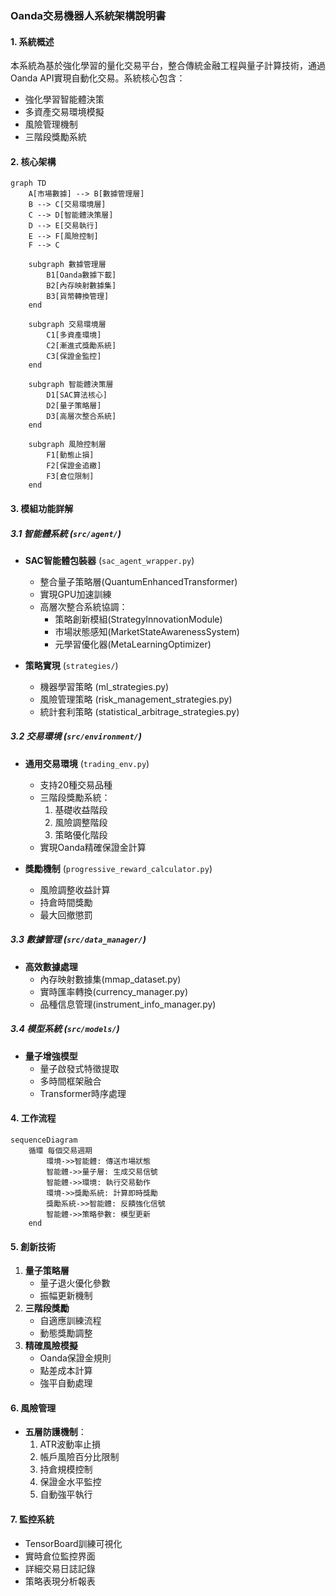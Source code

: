 ### Oanda交易機器人系統架構說明書

#### 1. 系統概述
本系統為基於強化學習的量化交易平台，整合傳統金融工程與量子計算技術，通過Oanda API實現自動化交易。系統核心包含：
- 強化學習智能體決策
- 多資產交易環境模擬
- 風險管理機制
- 三階段獎勵系統

#### 2. 核心架構
```mermaid
graph TD
    A[市場數據] --> B[數據管理層]
    B --> C[交易環境層]
    C --> D[智能體決策層]
    D --> E[交易執行]
    E --> F[風險控制]
    F --> C

    subgraph 數據管理層
        B1[Oanda數據下載]
        B2[內存映射數據集]
        B3[貨幣轉換管理]
    end

    subgraph 交易環境層
        C1[多資產環境]
        C2[漸進式獎勵系統]
        C3[保證金監控]
    end

    subgraph 智能體決策層
        D1[SAC算法核心]
        D2[量子策略層]
        D3[高層次整合系統]
    end

    subgraph 風險控制層
        F1[動態止損]
        F2[保證金追繳]
        F3[倉位限制]
    end
```

#### 3. 模組功能詳解

##### 3.1 智能體系統 (`src/agent/`)
- **SAC智能體包裝器** (`sac_agent_wrapper.py`)
  - 整合量子策略層(QuantumEnhancedTransformer)
  - 實現GPU加速訓練
  - 高層次整合系統協調：
    - 策略創新模組(StrategyInnovationModule)
    - 市場狀態感知(MarketStateAwarenessSystem)
    - 元學習優化器(MetaLearningOptimizer)

- **策略實現** (`strategies/`)
  - 機器學習策略 (ml_strategies.py)
  - 風險管理策略 (risk_management_strategies.py)
  - 統計套利策略 (statistical_arbitrage_strategies.py)

##### 3.2 交易環境 (`src/environment/`)
- **通用交易環境** (`trading_env.py`)
  - 支持20種交易品種
  - 三階段獎勵系統：
    1. 基礎收益階段
    2. 風險調整階段
    3. 策略優化階段
  - 實現Oanda精確保證金計算

- **獎勵機制** (`progressive_reward_calculator.py`)
  - 風險調整收益計算
  - 持倉時間獎勵
  - 最大回撤懲罰

##### 3.3 數據管理 (`src/data_manager/`)
- **高效數據處理**
  - 內存映射數據集(mmap_dataset.py)
  - 實時匯率轉換(currency_manager.py)
  - 品種信息管理(instrument_info_manager.py)

##### 3.4 模型系統 (`src/models/`)
- **量子增強模型**
  - 量子啟發式特徵提取
  - 多時間框架融合
  - Transformer時序處理

#### 4. 工作流程
```mermaid
sequenceDiagram
    循環 每個交易週期
        環境->>智能體: 傳送市場狀態
        智能體->>量子層: 生成交易信號
        智能體->>環境: 執行交易動作
        環境->>獎勵系統: 計算即時獎勵
        獎勵系統->>智能體: 反饋強化信號
        智能體->>策略參數: 模型更新
    end
```

#### 5. 創新技術
1. **量子策略層**
   - 量子退火優化參數
   - 振幅更新機制
2. **三階段獎勵**
   - 自適應訓練流程
   - 動態獎勵調整
3. **精確風險模擬**
   - Oanda保證金規則
   - 點差成本計算
   - 強平自動處理

#### 6. 風險管理
- **五層防護機制**：
  1. ATR波動率止損
  2. 帳戶風險百分比限制
  3. 持倉規模控制
  4. 保證金水平監控
  5. 自動強平執行

#### 7. 監控系統
- TensorBoard訓練可視化
- 實時倉位監控界面
- 詳細交易日誌記錄
- 策略表現分析報表